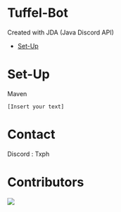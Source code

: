 # Tuffel-Bot
Created with JDA (Java Discord API)
- [Set-Up](#set-up)

# Set-Up
Maven
```Maven
[Insert your text]
```

# Contact
Discord : Txph

# Contributors

<a href="https://github.com/Tophhhhh/Tuffel-Bot/graphs/contributors">
  <img src="https://contrib.rocks/image?repo=Tophhhhh/Tuffel-Bot" />
</a>
